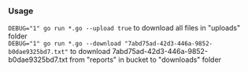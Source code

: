 ### Usage
`DEBUG="1" go run *.go --upload true` to download all files in "uploads" folder                         
`DEBUG="1" go run *.go --download "7abd75ad-42d3-446a-9852-b0dae9325bd7.txt"` to download 7abd75ad-42d3-446a-9852-b0dae9325bd7.txt from "reports" in bucket to "downloads" folder

